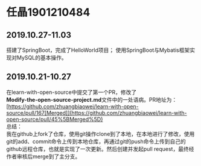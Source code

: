 # 任晶1901210484
## 2019.10.27-11.03
搭建了SpringBoot，完成了HelloWorld项目；
使用SpringBoot与Mybatis框架实现对MySQL的基本操作。
## 2019.10.21-10.27
在learn-with-open-source中提交了第一个PR，修改了<br />**Modify-the-open-source-project.md**文件中的一处语病。PR地址为：[https://github.com/zhuangbiaowei/learn-with-open-source/pull/167[Merged]](https://github.com/zhuangbiaowei/learn-with-open-source/pull/45%5BMerged%5D)<br />总结：<br />我在github上fork了仓库，使用git操作clone到了本地，在本地进行了修改，使用git的add、commit命令上传到本地仓库，再通过git的push命令上传到自己的github远程仓库，也就是实现了一次更新。然后创建并发起pull request，最终经作者审核后merge到了主分支。
